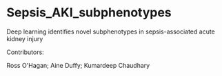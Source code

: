 # Sepsis_AKI_subphenotypes
Deep learning identifies novel subphenotypes in sepsis-associated acute kidney injury


Contributors: 

Ross O'Hagan;
Aine Duffy;
Kumardeep Chaudhary
